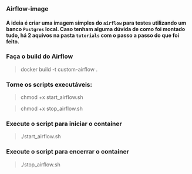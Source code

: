 ### Airflow-image
#### A ideia é criar uma imagem simples do `airflow` para testes utilizando um banco `Postgres` local. Caso tenham alguma dúvida de como foi montado tudo, há 2 aquivos na pasta `tutorials` com o passo a passo do que foi feito.

### Faça o build do Airflow
> docker build -t custom-airflow .

### Torne os scripts executáveis:
> chmod +x start_airflow.sh

> chmod +x stop_airflow.sh

### Execute o script para iniciar o container
> ./start_airflow.sh

### Execute o script para encerrar o container
> ./stop_airflow.sh

